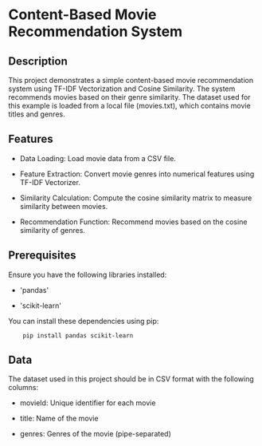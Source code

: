 # Content-Based Movie Recommendation System

## Description


This project demonstrates a simple content-based movie recommendation system using TF-IDF Vectorization and Cosine Similarity. The system recommends movies based on their genre similarity. The dataset used for this example is loaded from a local file (movies.txt), which contains movie titles and genres.

## Features

- Data Loading: Load movie data from a CSV file. 

- Feature Extraction: Convert movie genres into numerical features using TF-IDF Vectorizer.

- Similarity Calculation: Compute the cosine similarity matrix to measure similarity between movies.

- Recommendation Function: Recommend movies based on the cosine similarity of genres.

## Prerequisites

Ensure you have the following libraries installed:

- 'pandas'

- 'scikit-learn'

You can install these dependencies using pip:

        pip install pandas scikit-learn
        
## Data

The dataset used in this project should be in CSV format with the following columns:

- movieId: Unique identifier for each movie

- title: Name of the movie

- genres: Genres of the movie (pipe-separated)
